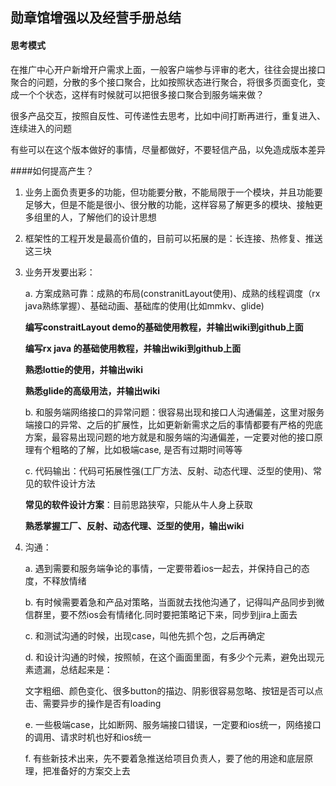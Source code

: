 ## 勋章馆增强以及经营手册总结

#### 思考模式

在推广中心开户新增开户需求上面，一般客户端参与评审的老大，往往会提出接口聚合的问题，分散的多个接口聚合，比如按照状态进行聚合，将很多页面变化，变成一个个状态，这样有时候就可以把很多接口聚合到服务端来做？

很多产品交互，按照自反性、可传递性去思考，比如中间打断再进行，重复进入、连续进入的问题

有些可以在这个版本做好的事情，尽量都做好，不要轻信产品，以免造成版本差异

 

####如何提高产生？

1. 业务上面负责更多的功能，但功能要分散，不能局限于一个模块，并且功能要足够大，但是不能是很小、很分散的功能，这样容易了解更多的模块、接触更多组里的人，了解他们的设计思想

2. 框架性的工程开发是最高价值的，目前可以拓展的是：长连接、热修复、推送这三块

3. 业务开发要出彩：

   a. 方案成熟可靠：成熟的布局(constranitLayout使用)、成熟的线程调度（rx java熟练掌握）、基础动画、基础库的使用(比如mmkv、glide)

   **编写constraitLayout demo的基础使用教程，并输出wiki到github上面**

   **编写rx java 的基础使用教程，并输出wiki到github上面**

   **熟悉lottie的使用，并输出wiki**

   **熟悉glide的高级用法，并输出wiki**

   b. 和服务端网络接口的异常问题：很容易出现和接口人沟通偏差，这里对服务端接口的异常、之后的扩展性，比如更新新需求之后的事情都要有严格的兜底方案，最容易出现问题的地方就是和服务端的沟通偏差，一定要对他的接口原理有个粗略的了解，比如极端case, 是否有过期时间等等

   c. 代码输出：代码可拓展性强(工厂方法、反射、动态代理、泛型的使用)、常见的软件设计方法

   **常见的软件设计方案**：目前思路狭窄，只能从牛人身上获取

   **熟悉掌握工厂、反射、动态代理、泛型的使用，输出wiki**

4. 沟通：

   a. 遇到需要和服务端争论的事情，一定要带着ios一起去，并保持自己的态度，不释放情绪

   b. 有时候需要着急和产品对策略，当面就去找他沟通了，记得叫产品同步到微信群里，要不然ios会有情绪化.同时要把策略记下来，同步到jira上面去

   c. 和测试沟通的时候，出现case，叫他先抓个包，之后再确定

   d. 和设计沟通的时候，按照帧，在这个画面里面，有多少个元素，避免出现元素遗漏，总结起来是：

   文字粗细、颜色变化、很多button的描边、阴影很容易忽略、按钮是否可以点击、需要异步的操作是否有loading

   e. 一些极端case，比如断网、服务端接口错误，一定要和ios统一，网络接口的调用、请求时机也好和ios统一

   f. 有些新技术出来，先不要着急推送给项目负责人，要了他的用途和底层原理，把准备好的方案交上去





